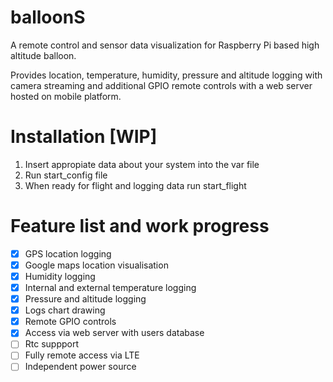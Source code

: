 # balloonS
A remote control and sensor data visualization for Raspberry Pi based high altitude balloon.

Provides location, temperature, humidity, pressure and altitude logging with camera streaming and additional GPIO remote controls with a web server hosted on mobile platform.

# Installation [WIP]
1. Insert appropiate data about your system into the var file
2. Run start_config file
3. When ready for flight and logging data run start_flight

# Feature list and work progress

- [x] GPS location logging
- [x] Google maps location visualisation
- [x] Humidity logging
- [x] Internal and external temperature logging
- [x] Pressure and altitude logging
- [x] Logs chart drawing
- [x] Remote GPIO controls
- [x] Access via web server with users database
- [ ] Rtc suppport
- [ ] Fully remote access via LTE
- [ ] Independent power source